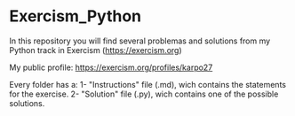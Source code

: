 # Exercism_Python

In this repository you will find several problemas and solutions from my Python track in Exercism (https://exercism.org)

My public profile: https://exercism.org/profiles/karpo27

Every folder has a:
1- "Instructions" file (.md), wich contains the statements for the exercise.
2- "Solution" file (.py), wich contains one of the possible solutions.
